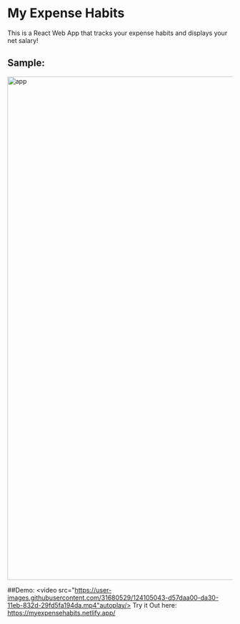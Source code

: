 # My Expense Habits
This is a React Web App that tracks your expense habits and displays your net salary!
## Sample:
<img width="1127" alt="app" src="https://user-images.githubusercontent.com/31680529/124103019-e0cfd600-da2e-11eb-915c-e8f6021be4d7.png">

##Demo:
<video src="https://user-images.githubusercontent.com/31680529/124105043-d57daa00-da30-11eb-832d-29fd5fa194da.mp4"autoplay/>
Try it Out here: https://myexpensehabits.netlify.app/
